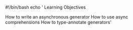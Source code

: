 #!/bin/bash
echo '
Learning Objectives

How to write an asynchronous generator
How to use async comprehensions
How to type-annotate generators'
